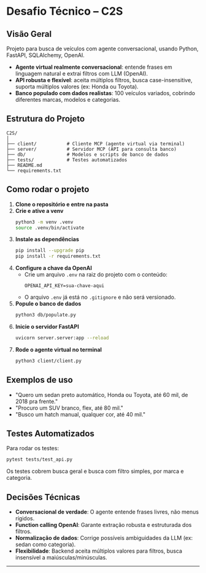 # Desafio Técnico – C2S

## Visão Geral

Projeto para busca de veículos com agente conversacional, usando Python, FastAPI, SQLAlchemy, OpenAI.

- **Agente virtual realmente conversacional**: entende frases em linguagem natural e extrai filtros com LLM (OpenAI).
- **API robusta e flexível**: aceita múltiplos filtros, busca case-insensitive, suporta múltiplos valores (ex: Honda ou Toyota).
- **Banco populado com dados realistas**: 100 veículos variados, cobrindo diferentes marcas, modelos e categorias.

## Estrutura do Projeto

```
C2S/
│
├── client/           # Cliente MCP (agente virtual via terminal)
├── server/           # Servidor MCP (API para consulta banco)
├── db/               # Modelos e scripts de banco de dados
├── tests/            # Testes automatizados
├── README.md
└── requirements.txt
```

## Como rodar o projeto

1. **Clone o repositório e entre na pasta**
2. **Crie e ative a venv**
   ```bash
   python3 -m venv .venv
   source .venv/bin/activate
   ```
3. **Instale as dependências**
   ```bash
   pip install --upgrade pip
   pip install -r requirements.txt
   ```
4. **Configure a chave da OpenAI**
   - Crie um arquivo `.env` na raiz do projeto com o conteúdo:
     ```
     OPENAI_API_KEY=sua-chave-aqui
     ```
   - O arquivo `.env` já está no `.gitignore` e não será versionado.
5. **Popule o banco de dados**
   ```bash
   python3 db/populate.py
   ```
6. **Inicie o servidor FastAPI**
   ```bash
   uvicorn server.server:app --reload
   ```
7. **Rode o agente virtual no terminal**
   ```bash
   python3 client/client.py
   ```

## Exemplos de uso

- "Quero um sedan preto automático, Honda ou Toyota, até 60 mil, de 2018 pra frente."
- "Procuro um SUV branco, flex, até 80 mil."
- "Busco um hatch manual, qualquer cor, até 40 mil."

## Testes Automatizados

Para rodar os testes:
```bash
pytest tests/test_api.py
```
Os testes cobrem busca geral e busca com filtro simples, por marca e categoria.

## Decisões Técnicas

- **Conversacional de verdade**: O agente entende frases livres, não menus rígidos.
- **Function calling OpenAI**: Garante extração robusta e estruturada dos filtros.
- **Normalização de dados**: Corrige possíveis ambiguidades da LLM (ex: sedan como categoria).
- **Flexibilidade**: Backend aceita múltiplos valores para filtros, busca insensível a maiúsculas/minúsculas.

---

